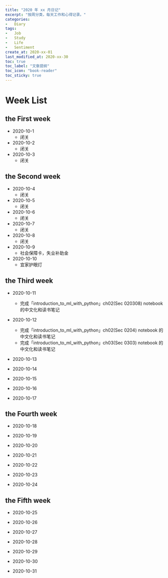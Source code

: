 ```yaml
---
title: "2020 年 xx 月日记"
excerpt: "按周分类，每天工作和心得记录。"
categories:
-   Diary
tags:
-   Job
-   Study
-   Life
-   Sentiment
create_at: 2020-xx-01
last_modified_at: 2020-xx-30
toc: true
toc_label: "文章提纲"
toc_icon: "book-reader"
toc_sticky: true
---
```


# Week List

## the First week

-   2020-10-1
    -   闭关
-   2020-10-2
    -   闭关
-   2020-10-3
    -   闭关

## the Second week

-   2020-10-4
    -   闭关
-   2020-10-5
    -   闭关
-   2020-10-6
    -   闭关
-   2020-10-7
    -   闭关
-   2020-10-8
    -   闭关
-   2020-10-9
    -   社会保障卡，失业补助金
-   2020-10-10
    -   宜家护眼灯

## the Third week

-   2020-10-11
    -   完成「introduction_to_ml_with_python」ch02(Sec 020308) notebook 的中文化和读书笔记
-   2020-10-12
    -   完成「introduction_to_ml_with_python」ch02(Sec 0204) notebook 的中文化和读书笔记
    -   完成「introduction_to_ml_with_python」ch03(Sec 0303) notebook 的中文化和读书笔记
-   2020-10-13

-   2020-10-14

-   2020-10-15

-   2020-10-16

-   2020-10-17

## the Fourth week

-   2020-10-18

-   2020-10-19

-   2020-10-20

-   2020-10-21

-   2020-10-22

-   2020-10-23

-   2020-10-24

## the Fifth week

-   2020-10-25

-   2020-10-26

-   2020-10-27

-   2020-10-28

-   2020-10-29

-   2020-10-30

-   2020-10-31
